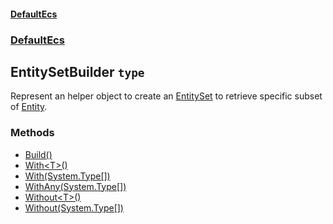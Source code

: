 #### [DefaultEcs](./DefaultEcs.md 'DefaultEcs')
### [DefaultEcs](./DefaultEcs.md#DefaultEcs 'DefaultEcs')
## EntitySetBuilder `type`
Represent an helper object to create an [EntitySet](./DefaultEcs-EntitySet.md 'DefaultEcs.EntitySet') to retrieve specific subset of [Entity](./DefaultEcs-Entity.md 'DefaultEcs.Entity').
### Methods
- [Build()](./DefaultEcs-EntitySetBuilder-Build().md 'DefaultEcs.EntitySetBuilder.Build()')
- [With&lt;T&gt;()](./DefaultEcs-EntitySetBuilder-With-T-().md 'DefaultEcs.EntitySetBuilder.With&lt;T&gt;()')
- [With(System.Type[])](./DefaultEcs-EntitySetBuilder-With(System-Type--).md 'DefaultEcs.EntitySetBuilder.With(System.Type[])')
- [WithAny(System.Type[])](./DefaultEcs-EntitySetBuilder-WithAny(System-Type--).md 'DefaultEcs.EntitySetBuilder.WithAny(System.Type[])')
- [Without&lt;T&gt;()](./DefaultEcs-EntitySetBuilder-Without-T-().md 'DefaultEcs.EntitySetBuilder.Without&lt;T&gt;()')
- [Without(System.Type[])](./DefaultEcs-EntitySetBuilder-Without(System-Type--).md 'DefaultEcs.EntitySetBuilder.Without(System.Type[])')

